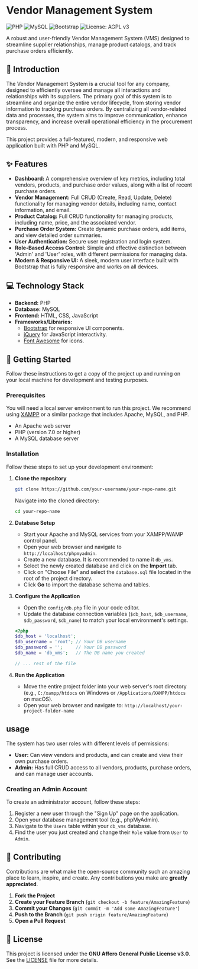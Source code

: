 # Vendor Management System

![PHP](https://img.shields.io/badge/PHP-777BB4?style=for-the-badge&logo=php&logoColor=white)
![MySQL](https://img.shields.io/badge/MySQL-4479A1?style=for-the-badge&logo=mysql&logoColor=white)
![Bootstrap](https://img.shields.io/badge/Bootstrap-563D7C?style=for-the-badge&logo=bootstrap&logoColor=white)
![License: AGPL v3](https://img.shields.io/badge/License-AGPL%20v3-blue.svg?style=for-the-badge)

A robust and user-friendly Vendor Management System (VMS) designed to streamline supplier relationships, manage product catalogs, and track purchase orders efficiently.

## 🌟 Introduction

The Vendor Management System is a crucial tool for any company, designed to efficiently oversee and manage all interactions and relationships with its suppliers. The primary goal of this system is to streamline and organize the entire vendor lifecycle, from storing vendor information to tracking purchase orders. By centralizing all vendor-related data and processes, the system aims to improve communication, enhance transparency, and increase overall operational efficiency in the procurement process.

This project provides a full-featured, modern, and responsive web application built with PHP and MySQL.

## ✨ Features

*   **Dashboard:** A comprehensive overview of key metrics, including total vendors, products, and purchase order values, along with a list of recent purchase orders.
*   **Vendor Management:** Full CRUD (Create, Read, Update, Delete) functionality for managing vendor details, including name, contact information, and email.
*   **Product Catalog:** Full CRUD functionality for managing products, including name, price, and the associated vendor.
*   **Purchase Order System:** Create dynamic purchase orders, add items, and view detailed order summaries.
*   **User Authentication:** Secure user registration and login system.
*   **Role-Based Access Control:** Simple and effective distinction between 'Admin' and 'User' roles, with different permissions for managing data.
*   **Modern & Responsive UI:** A sleek, modern user interface built with Bootstrap that is fully responsive and works on all devices.

## 💻 Technology Stack

*   **Backend:** PHP
*   **Database:** MySQL
*   **Frontend:** HTML, CSS, JavaScript
*   **Frameworks/Libraries:**
    *   [Bootstrap](https://getbootstrap.com/) for responsive UI components.
    *   [jQuery](https://jquery.com/) for JavaScript interactivity.
    *   [Font Awesome](https://fontawesome.com/) for icons.

## 🚀 Getting Started

Follow these instructions to get a copy of the project up and running on your local machine for development and testing purposes.

### Prerequisites

You will need a local server environment to run this project. We recommend using [XAMPP](https://www.apachefriends.org/index.html) or a similar package that includes Apache, MySQL, and PHP.

*   An Apache web server
*   PHP (version 7.0 or higher)
*   A MySQL database server

### Installation

Follow these steps to set up your development environment:

1.  **Clone the repository**
    ```bash
    git clone https://github.com/your-username/your-repo-name.git
    ```
    Navigate into the cloned directory:
    ```bash
    cd your-repo-name
    ```

2.  **Database Setup**
    *   Start your Apache and MySQL services from your XAMPP/WAMP control panel.
    *   Open your web browser and navigate to `http://localhost/phpmyadmin`.
    *   Create a new database. It is recommended to name it `db_vms`.
    *   Select the newly created database and click on the **Import** tab.
    *   Click on "Choose File" and select the `database.sql` file located in the root of the project directory.
    *   Click **Go** to import the database schema and tables.

3.  **Configure the Application**
    *   Open the `config/db.php` file in your code editor.
    *   Update the database connection variables (`$db_host`, `$db_username`, `$db_password`, `$db_name`) to match your local environment's settings.
    ```php
    <?php
    $db_host = 'localhost';
    $db_username = 'root'; // Your DB username
    $db_password = '';     // Your DB password
    $db_name = 'db_vms';   // The DB name you created

    // ... rest of the file
    ```

4.  **Run the Application**
    *   Move the entire project folder into your web server's root directory (e.g., `C:/xampp/htdocs` on Windows or `/Applications/XAMPP/htdocs` on macOS).
    *   Open your web browser and navigate to:
    `http://localhost/your-project-folder-name`

##  usage

The system has two user roles with different levels of permissions:

*   **User:** Can view vendors and products, and can create and view their own purchase orders.
*   **Admin:** Has full CRUD access to all vendors, products, purchase orders, and can manage user accounts.

### Creating an Admin Account

To create an administrator account, follow these steps:
1.  Register a new user through the "Sign Up" page on the application.
2.  Open your database management tool (e.g., phpMyAdmin).
3.  Navigate to the `Users` table within your `db_vms` database.
4.  Find the user you just created and change their `Role` value from `User` to `Admin`.

## 🤝 Contributing

Contributions are what make the open-source community such an amazing place to learn, inspire, and create. Any contributions you make are **greatly appreciated**.

1.  **Fork the Project**
2.  **Create your Feature Branch** (`git checkout -b feature/AmazingFeature`)
3.  **Commit your Changes** (`git commit -m 'Add some AmazingFeature'`)
4.  **Push to the Branch** (`git push origin feature/AmazingFeature`)
5.  **Open a Pull Request**

## 📜 License

This project is licensed under the **GNU Affero General Public License v3.0**. See the [LICENSE](LICENSE) file for more details.
